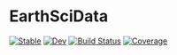 # EarthSciData

[![Stable](https://img.shields.io/badge/docs-stable-blue.svg)](https://earthsciml.github.io/EarthSciData.jl/stable)
[![Dev](https://img.shields.io/badge/docs-dev-blue.svg)](https://earthsciml.github.io/EarthSciData.jl/dev)
[![Build Status](https://github.com/EarthSciML/EarthSciData.jl/actions/workflows/CI.yml/badge.svg?branch=main)](https://github.com/EarthSciML/EarthSciData.jl/actions/workflows/CI.yml?query=branch%3Amain)
[![Coverage](https://codecov.io/gh/EarthSciML/EarthSciData.jl/branch/main/graph/badge.svg)](https://codecov.io/gh/EarthSciML/EarthSciData.jl)
